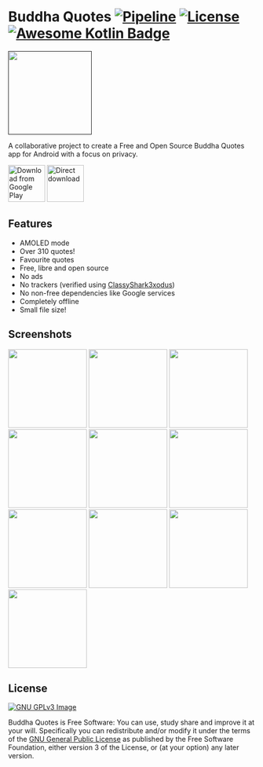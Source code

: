 # Buddha Quotes [![Pipeline](https://gitlab.com/bandev/buddha-quotes/badges/master/pipeline.svg)](https://gitlab.com/bandev/buddha-quotes/-/pipelines) [![License](https://img.shields.io/badge/license-GPL--3.0%2B-informational)](https://gitlab.com/bandev/buddha-quotes/-/blob/master/LICENSE.md) [![Awesome Kotlin Badge](https://kotlin.link/awesome-kotlin.svg)](https://github.com/KotlinBy/awesome-kotlin)

[<img src="https://gitlab.com/bandev/buddha-quotes/-/raw/master/app/src/main/res/mipmap-xxxhdpi/ic_launcher_round.webp" 
      height="170">]()

A collaborative project to create a Free and Open Source Buddha Quotes app for Android with a focus on privacy.

[<img src="https://play.google.com/intl/en_us/badges/images/generic/en_badge_web_generic.png" 
      alt="Download from Google Play"
            height="75">](https://play.google.com/store/apps/details?id=org.bandev.buddhaquotes)
[<img src="https://raw.githubusercontent.com/LibreShift/red-moon/master/art/direct-apk-download.png"
      alt="Direct download"
            height="75">](https://gitlab.com/bandev/buddha-quotes/-/releases)

## Features

- AMOLED mode
- Over 310 quotes!
- Favourite quotes
- Free, libre and open source
- No ads
- No trackers (verified using [ClassyShark3xodus](https://bitbucket.org/oF2pks/fdroid-classyshark3xodus/src/master/))
- No non-free dependencies like Google services
- Completely offline
- Small file size!

## Screenshots

[<img src="Screenshots/Screenshot_20200810-170430.jpg" width=160>](https://gitlab.com/bandev/buddha-quotes/-/raw/master/Screenshots/Screenshot_20200810-170430.jpg)
[<img src="Screenshots/Screenshot_20200810-170440.jpg" width=160>](https://gitlab.com/bandev/buddha-quotes/-/raw/master/Screenshots/Screenshot_20200810-170440.jpg)
[<img src="Screenshots/Screenshot_20200810-170445.jpg" width=160>](https://gitlab.com/bandev/buddha-quotes/-/raw/master/Screenshots/Screenshot_20200810-170445.jpg)
[<img src="Screenshots/Screenshot_20200810-170434.jpg" width=160>](https://gitlab.com/bandev/buddha-quotes/-/raw/master/Screenshots/Screenshot_20200810-170434.jpg)
[<img src="Screenshots/Screenshot_20200810-170454.jpg" width=160>](https://gitlab.com/bandev/buddha-quotes/-/raw/master/Screenshots/Screenshot_20200810-170454.jpg)
[<img src="Screenshots/Screenshot_20200810-170506.jpg" width=160>](https://gitlab.com/bandev/buddha-quotes/-/raw/master/Screenshots/Screenshot_20200810-170506.jpg)
[<img src="Screenshots/Screenshot_20200810-170511.jpg" width=160>](https://gitlab.com/bandev/buddha-quotes/-/raw/master/Screenshots/Screenshot_20200810-170511.jpg)
[<img src="Screenshots/Screenshot_20200810-170514.jpg" width=160>](https://gitlab.com/bandev/buddha-quotes/-/raw/master/Screenshots/Screenshot_20200810-170514.jpg)
[<img src="Screenshots/Screenshot_20200810-170501.jpg" width=160>](https://gitlab.com/bandev/buddha-quotes/-/raw/master/Screenshots/Screenshot_20200810-170501.jpg)
[<img src="Screenshots/Screenshot_20200810-170503.jpg" width=160>](https://gitlab.com/bandev/buddha-quotes/-/raw/master/Screenshots/Screenshot_20200810-170503.jpg)

## License
[![GNU GPLv3 Image](https://www.gnu.org/graphics/gplv3-127x51.png)](http://www.gnu.org/licenses/gpl-3.0.en.html)  

Buddha Quotes is Free Software: You can use, study share and improve it at your will. Specifically you can redistribute and/or modify it under the terms of the [GNU General Public License](https://www.gnu.org/licenses/gpl.html) as published by the Free Software Foundation, either version 3 of the License, or (at your option) any later version.  